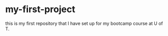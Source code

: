 # my-first-project
this is my first repository that I have set up for my bootcamp course at U of T.
